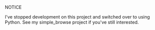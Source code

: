 NOTICE

I've stopped development on this project and switched over to using Python. See my simple_browse project if you've still interested.

